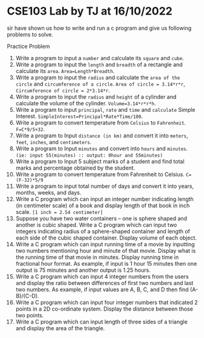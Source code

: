 # CSE103 Lab by TJ at 16/10/2022

sir have shown us how to write and run a c program and give us following problems to solve.

Practice Problem

1. Write a program to input a `number` and calculate its `square` and `cube`.
2. Write a program to input the `length` and `breadth` of a rectangle and calculate its `area`. `Area=Length*Breadth`.
3. Write a program to input the `radius` and calculate the `area of the circle` and `circumference of a circle`. `Area of circle = 3.14*r*r`, `Circumference of circle = 2*3.14*r`.
4. Write a program to input the `radius` and `height` of a cylinder and calculate the volume of the cylinder. `Volume=3.14*r*r*h`.
5. Write a program to input `principal`, `rate` and `time` and `calculate` Simple Interest. `SimpleInterest=Principal*Rate*Time/100`.
6. Write a program to convert temperature from `Celsius` to `Fahrenheit`. `F=C*9/5+32`.
7. Write a program to Input `distance (in km)` and convert it into `meters`, `feet`, `inches`, and `centimeters`.
8. Write a program to Input `minutes` and convert into `hours` and `minutes`. `(ie: input 55(minutes) :: output: 0hour and 55minutes)`
9. Write a program to Input 5 subject marks of a student and find total marks and percentage obtained by the student.
10. Write a program to convert temperature from Fahrenheit to Celsius. `C=(F-32)*5/9`
11. Write a program to input total number of days and convert it into years, months, weeks, and days.
12. Write a C program which can input an integer number indicating length (in centimeter scale) of a book and display length of that book in inch scale. `[1 inch = 2.54 centimeter]`
13. Suppose you have two water containers – one is sphere shaped and another is cubic shaped. Write a C program which can input two integers indicating radius of a sphere-shaped container and length of each side of the cubic shaped container. Display volume of each object.
14. Write a C program which can input running time of a movie by inputting two numbers mentioning hour and minute of that movie. Display what is the running time of that movie in minutes. Display running time in fractional hour format. As example, if input is 1 hour 15 minutes then one output is 75 minutes and another output is 1.25 hours.
15. Write a C program which can input 4 integer numbers from the users and display the ratio between differences of first two numbers and last two numbers. As example, if input values are A, B, C, and D then find (A-B)/(C-D).
16. Write a C program which can input four integer numbers that indicated 2 points in a 2D co-ordinate system. Display the distance between those two points.
17. Write a C program which can input length of three sides of a triangle and display the area of the triangle.
